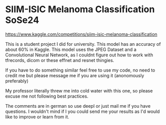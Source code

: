 # SIIM-ISIC Melanoma Classification SoSe24
https://www.kaggle.com/competitions/siim-isic-melanoma-classification

This is a student project I did for university.
This model has an accuracy of about 60% in Kaggle.
This model uses the JPEG Dataset and a Convolutional Neural Network, as I couldnt figure out how to work with tfrecords, dicom or these effnet and resnet thingies.

If you have to do something similar feel free to use my code, no need to credit me but please message me if you are using it (anonomously preferably)

My professor literally threw me into cold water with this one, so please excuse me not following best practices.

The comments are in german so use deepl or just mail me if you have questions.
I wouldn't mind if I you could send me your results as I'd would like to improve or learn from it.
